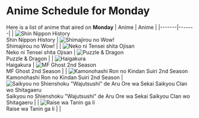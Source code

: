 # Anime Schedule for Monday
Here is a list of anime that aired on **Monday** 
| Anime | Anime |
|-------|-------|
| ![Shin Nippon History](https://cdn.myanimelist.net/images/anime/1433/134811.webp)<br>Shin Nippon History | ![Shimajirou no Wow!](https://cdn.myanimelist.net/images/anime/9/50737.webp)<br>Shimajirou no Wow! |
| ![Neko ni Tensei shita Ojisan](https://cdn.myanimelist.net/images/anime/1659/144170.webp)<br>Neko ni Tensei shita Ojisan | ![Puzzle & Dragon](https://cdn.myanimelist.net/images/anime/1535/95070.webp)<br>Puzzle & Dragon |
| ![Haigakura](https://cdn.myanimelist.net/images/anime/1214/142185.webp)<br>Haigakura | ![MF Ghost 2nd Season](https://cdn.myanimelist.net/images/anime/1037/145338.webp)<br>MF Ghost 2nd Season |
| ![Kamonohashi Ron no Kindan Suiri 2nd Season](https://cdn.myanimelist.net/images/anime/1917/144334.webp)<br>Kamonohashi Ron no Kindan Suiri 2nd Season | ![Saikyou no Shienshoku "Wajutsushi" de Aru Ore wa Sekai Saikyou Clan wo Shitagaeru](https://cdn.myanimelist.net/images/anime/1683/145446.webp)<br>Saikyou no Shienshoku "Wajutsushi" de Aru Ore wa Sekai Saikyou Clan wo Shitagaeru |
| ![Raise wa Tanin ga Ii](https://cdn.myanimelist.net/images/anime/1428/143773.webp)<br>Raise wa Tanin ga Ii |  |
